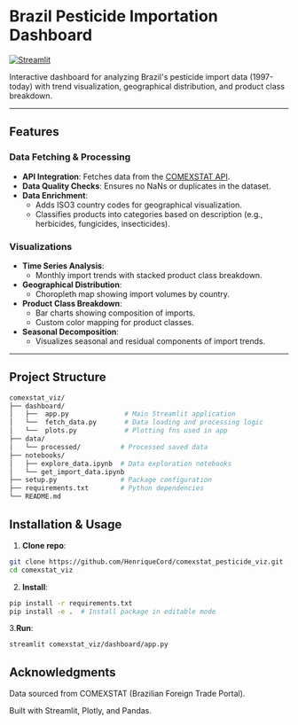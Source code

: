 # Brazil Pesticide Importation Dashboard

[![Streamlit](https://static.streamlit.io/badges/streamlit_badge_black_white.svg)](https://br-comexstat-pesticide-viz.streamlit.app/)  

Interactive dashboard for analyzing Brazil's pesticide import data (1997-today) with trend visualization, geographical distribution, and product class breakdown.

---

## Features

### **Data Fetching & Processing**
- **API Integration**: Fetches data from the [COMEXSTAT API](https://comexstat.mdic.gov.br/pt/home).
- **Data Quality Checks**: Ensures no NaNs or duplicates in the dataset.
- **Data Enrichment**:
  - Adds ISO3 country codes for geographical visualization.
  - Classifies products into categories based on description (e.g., herbicides, fungicides, insecticides).

### **Visualizations**
- **Time Series Analysis**:
  - Monthly import trends with stacked product class breakdown.
- **Geographical Distribution**:
  - Choropleth map showing import volumes by country.
- **Product Class Breakdown**:
  - Bar charts showing composition of imports.
  - Custom color mapping for product classes.
- **Seasonal Decomposition**:
  - Visualizes seasonal and residual components of import trends.

---

## Project Structure

```bash
comexstat_viz/
├── dashboard/
│   ├──  app.py              # Main Streamlit application
│   └──  fetch_data.py       # Data loading and processing logic
│   └──  plots.py            # Plotting fns used in app
├── data/
│   └── processed/          # Processed saved data
├── notebooks/
│   ├── explore_data.ipynb  # Data exploration notebooks
│   └── get_import_data.ipynb
├── setup.py                # Package configuration
├── requirements.txt        # Python dependencies
└── README.md
```

## Installation & Usage
1. **Clone repo**:
  ```bash
git clone https://github.com/HenriqueCord/comexstat_pesticide_viz.git
cd comexstat_viz
```
2. **Install**:
  ```bash
pip install -r requirements.txt
pip install -e .  # Install package in editable mode
```

3.**Run**: 
  ```bash
streamlit comexstat_viz/dashboard/app.py 
```

## Acknowledgments
Data sourced from COMEXSTAT (Brazilian Foreign Trade Portal).

Built with Streamlit, Plotly, and Pandas.
